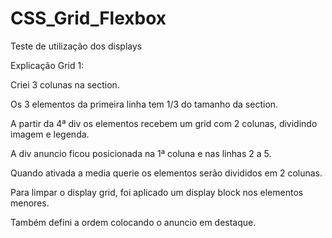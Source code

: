 # CSS_Grid_Flexbox
 Teste de utilização dos displays

Explicação Grid 1:

Criei 3 colunas na section.

Os 3 elementos da primeira linha tem 1/3 do tamanho da section.

A partir da 4ª div os elementos recebem um grid com 2 colunas, dividindo imagem e legenda.

A div anuncio ficou posicionada na 1ª coluna e nas linhas 2 a 5.

Quando ativada a media querie os elementos serão divididos em 2 colunas.

Para limpar o display grid, foi aplicado um display block nos elementos menores.

Também defini a ordem colocando o anuncio em destaque.